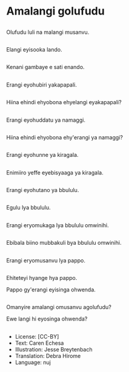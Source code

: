 # Amalangi golufudu

##
Olufudu luli na malangi musanvu.

##
Elangi eyisooka lando.

##
Kenani gambaye e sati enando.

##
Erangi eyohubiri yakapapali.

##
Hiina ehindi ehyobona ehyelangi eyakapapali?

##
Erangi eyohuddatu ya namaggi.

##
Hiina ehindi ehyobona ehy'erangi ya namaggi?

##
Erangi eyohunne ya kiragala.

##
Enimiiro yeffe eyebisyaaga ya kiragala.

##
Erangi eyohutano ya bbululu.

##
Egulu lya bbululu.

##
Erangi eryomukaga lya bbululu omwinihi.

##
Ebibala biino mubbakuli bya bbululu omwinihi.

##
Erangi eryomusanvu lya pappo.

##
Ehiteteyi hyange hya pappo.

Pappo gy'erangi eyisinga ohwenda.

##
Omanyire amalangi omusanvu agolufudu?

Ewe langi hi eyosinga ohwenda?

##
* License: [CC-BY]
* Text: Caren Echesa
* Illustration: Jesse Breytenbach
* Translation: Debra Hirome
* Language: nuj
